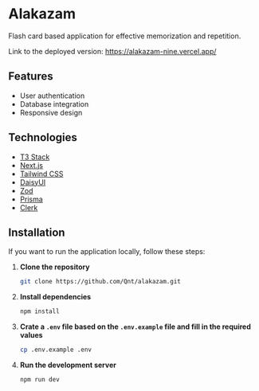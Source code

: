 # Alakazam

Flash card based application for effective memorization and repetition.

Link to the deployed version: <https://alakazam-nine.vercel.app/>

## Features

- User authentication
- Database integration
- Responsive design

## Technologies

- [T3 Stack](https://create.t3.gg/)
- [Next.js](https://nextjs.org/)
- [Tailwind CSS](https://tailwindcss.com/)
- [DaisyUI](https://daisyui.com/)
- [Zod](https://zod.dev/)
- [Prisma](https://prisma.io/)
- [Clerk](https://clerk.com/)

## Installation

If you want to run the application locally, follow these steps:

1. **Clone the repository**

   ```bash
   git clone https://github.com/Qnt/alakazam.git
   ```

2. **Install dependencies**

   ```bash
   npm install
   ```

3. **Crate a `.env` file based on the `.env.example` file and fill in the required values**

   ```bash
   cp .env.example .env
   ```

4. **Run the development server**

   ```bash
   npm run dev
   ```
